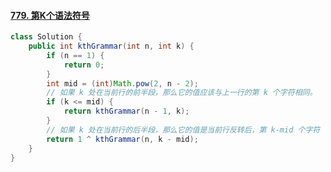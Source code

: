#### [779. 第K个语法符号](https://leetcode.cn/problems/k-th-symbol-in-grammar/)
``` java
class Solution {
    public int kthGrammar(int n, int k) {
        if (n == 1) {
            return 0;
        }
        int mid = (int)Math.pow(2, n - 2);
        // 如果 k 处在当前行的前半段，那么它的值应该与上一行的第 k 个字符相同。
        if (k <= mid) {
            return kthGrammar(n - 1, k);
        }
        // 如果 k 处在当前行的后半段，那么它的值是当前行反转后，第 k-mid 个字符
        return 1 ^ kthGrammar(n, k - mid);
    }
}
```
